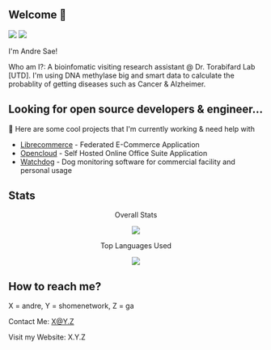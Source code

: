 ## Welcome 👋

![](https://komarev.com/ghpvc/?username=saandre15)
![](https://img.shields.io/github/followers/saandre15.svg?style=social&label=Follow)

I'm Andre Sae!

Who am I?: A bioinfomatic visiting research assistant @ Dr. Torabifard Lab [UTD]. I'm using DNA methylase big and smart data to calculate the probablity of getting diseases such as Cancer & Alzheimer.

## Looking for open source developers & engineer...

🔭 Here are some cool projects that I'm currently working & need help with
* [Librecommerce](https://github.com/saandre15/librecommerce-app) - Federated E-Commerce Application
* [Opencloud](https://github.com/saandre15/opencloud-docs) - Self Hosted Online Office Suite Application
* [Watchdog](https://github.com/saandre15/watchdog) - Dog monitoring software for commercial facility and personal usage
    
## Stats
<p align="center">
  Overall Stats
</p>
<p align="center">
  <img src="https://github-readme-streak-stats.herokuapp.com/?user=saandre15" />
</p>

<p align="center">
  Top Languages Used
</p>
<p align="center">
  <img src="https://github-readme-stats.vercel.app/api/top-langs/?username=saandre15" />
</p>

## How to reach me?

X = andre, Y = shomenetwork, Z = ga

Contact Me: X@Y.Z

Visit my Website: X.Y.Z
